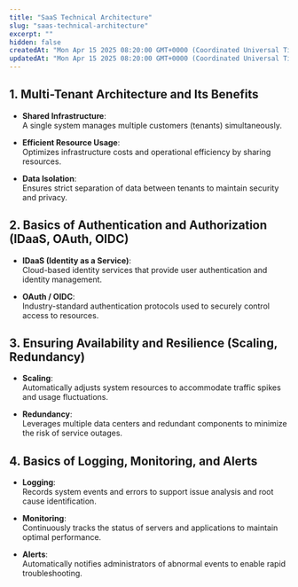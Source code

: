 ```yaml
---
title: "SaaS Technical Architecture"
slug: "saas-technical-architecture"
excerpt: ""
hidden: false
createdAt: "Mon Apr 15 2025 08:20:00 GMT+0000 (Coordinated Universal Time)"
updatedAt: "Mon Apr 15 2025 08:20:00 GMT+0000 (Coordinated Universal Time)"
---
```


## 1. Multi-Tenant Architecture and Its Benefits

- **Shared Infrastructure**:  
  A single system manages multiple customers (tenants) simultaneously.

- **Efficient Resource Usage**:  
  Optimizes infrastructure costs and operational efficiency by sharing resources.

- **Data Isolation**:  
  Ensures strict separation of data between tenants to maintain security and privacy.

## 2. Basics of Authentication and Authorization (IDaaS, OAuth, OIDC)

- **IDaaS (Identity as a Service)**:  
  Cloud-based identity services that provide user authentication and identity management.

- **OAuth / OIDC**:  
  Industry-standard authentication protocols used to securely control access to resources.

## 3. Ensuring Availability and Resilience (Scaling, Redundancy)

- **Scaling**:  
  Automatically adjusts system resources to accommodate traffic spikes and usage fluctuations.

- **Redundancy**:  
  Leverages multiple data centers and redundant components to minimize the risk of service outages.

## 4. Basics of Logging, Monitoring, and Alerts

- **Logging**:  
  Records system events and errors to support issue analysis and root cause identification.

- **Monitoring**:  
  Continuously tracks the status of servers and applications to maintain optimal performance.

- **Alerts**:  
  Automatically notifies administrators of abnormal events to enable rapid troubleshooting.